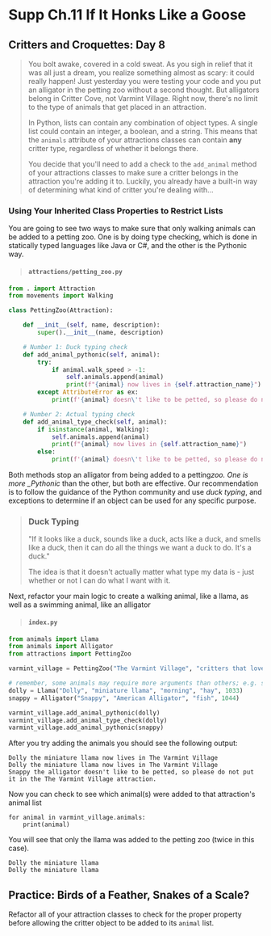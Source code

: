 # Supp Ch.11 If It Honks Like a Goose

## Critters and Croquettes: Day 8

> You bolt awake, covered in a cold sweat. As you sigh in relief that it was all just a dream, you realize something almost as scary: it could really happen! Just yesterday you were testing your code and you put an alligator in the petting zoo without a second thought. But alligators belong in Critter Cove, not Varmint Village. Right now, there's no limit to the type of animals that get placed in an attraction.
>
> In Python, lists can contain any combination of object types. A single list could contain an integer, a boolean, and a string. This means that the `animals` attribute of your attractions classes can contain **any** critter type, regardless of whether it belongs there.
>
> You decide that you'll need to add a check to the `add_animal` method of your attractions classes to make sure a critter belongs in the attraction you're adding it to. Luckily, you already have a built-in way of determining what kind of critter you're dealing with...

### Using Your Inherited Class Properties to Restrict Lists

You are going to see two ways to make sure that only walking animals can be added to a petting zoo. One is by doing type checking, which is done in statically typed languages like Java or C#, and the other is the Pythonic way.

> #### `attractions/petting_zoo.py`

```py
from . import Attraction
from movements import Walking

class PettingZoo(Attraction):

    def __init__(self, name, description):
        super().__init__(name, description)

    # Number 1: Duck typing check
    def add_animal_pythonic(self, animal):
        try:
            if animal.walk_speed > -1:
                self.animals.append(animal)
                print(f"{animal} now lives in {self.attraction_name}")
        except AttributeError as ex:
            print(f'{animal} doesn\'t like to be petted, so please do not put it in the {self.name} attraction.')

    # Number 2: Actual typing check
    def add_animal_type_check(self, animal):
        if isinstance(animal, Walking):
            self.animals.append(animal)
            print(f"{animal} now lives in {self.attraction_name}")
        else:
            print(f'{animal} doesn\'t like to be petted, so please do not try to put it in the {self.name} attraction.')
```

Both methods stop an alligator from being added to a petting*zoo. One is more \_Pythonic* than the other, but both are effective. Our recommendation is to follow the guidance of the Python community and use _duck typing_, and exceptions to determine if an object can be used for any specific purpose.

> ### Duck Typing
>
> "If it looks like a duck, sounds like a duck, acts like a duck, and smells like a duck, then it can do all the things we want a duck to do. It's a duck."
>
> The idea is that it doesn't actually matter what type my data is - just whether or not I can do what I want with it.

Next, refactor your main logic to create a walking animal, like a llama, as well as a swimming animal, like an alligator

> #### `index.py`

```py
from animals import Llama
from animals import Alligator
from attractions import PettingZoo

varmint_village = PettingZoo("The Varmint Village", "critters that love to be pet!")

# remember, some animals may require more arguments than others; e.g. shift
dolly = Llama("Dolly", "miniature llama", "morning", "hay", 1033)
snappy = Alligator("Snappy", "American Alligator", "fish", 1044)

varmint_village.add_animal_pythonic(dolly)
varmint_village.add_animal_type_check(dolly)
varmint_village.add_animal_pythonic(snappy)
```

After you try adding the animals you should see the following output:

```
Dolly the miniature llama now lives in The Varmint Village
Dolly the miniature llama now lives in The Varmint Village
Snappy the alligator doesn't like to be petted, so please do not put it in the The Varmint Village attraction.
```

Now you can check to see which animal(s) were added to that attraction's animal list

```
for animal in varmint_village.animals:
    print(animal)
```

You will see that only the llama was added to the petting zoo (twice in this case).

```
Dolly the miniature llama
Dolly the miniature llama
```

## Practice: Birds of a Feather, Snakes of a Scale?

Refactor all of your attraction classes to check for the proper property before allowing the critter object to be added to its `animal` list.
